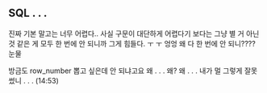 ## SQL . . .

진짜 기본 말고는 너무 어렵다.. 사실 구문이 대단하게 어렵다기 보다는 그냥 별 거 아닌 것 같은 게 모두 한 번에 안 되니까 그게 힘들다. ㅜ ㅜ 엉엉 왜 다 한 번에 안 되니???? 눈물
<br>

방금도 row_number 뽑고 싶은데 안 되냐고요 왜 . . . 왜? 왜 . . . 내가 멀 그렇게 잘못 썼니 . . . (14:53)
